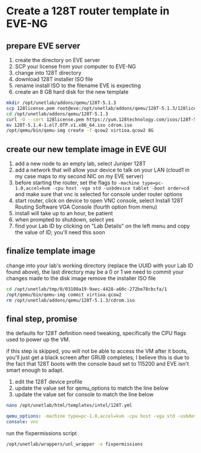 # Create a 128T router template in EVE-NG

## **prepare EVE server**

1. create the directory on EVE server
2. SCP your license from your computer to EVE-NG
3. change into 128T directory
4. download 128T installer ISO file
5. rename install ISO to the filename EVE is expecting
6. create an 8 GB hard disk for the new template

```sh
mkdir /opt/unetlab/addons/qemu/128T-5.1.3
scp 128license.pem root@eve:/opt/unetlab/addons/qemu/128T-5.1.3/128license.pem
cd /opt/unetlab/addons/qemu/128T-5.1.3
curl -O --cert 128license.pem https://yum.128technology.com/isos/128T-5.1.4-1.el7.OTP.v1.x86_64.iso
mv 128T-5.1.4-1.el7.OTP.v1.x86_64.iso cdrom.iso
/opt/qemu/bin/qemu-img create -f qcow2 virtioa.qcow2 8G
```

## **create our new template image in EVE GUI**

1. add a new node to an empty lab, select Juniper 128T
2. add a network that will allow your device to talk on your LAN (cloud1 in my case maps to my second NIC on my EVE server)
3. before starting the router, set the flags to `-machine type=pc-1.0,accel=kvm -cpu host -vga std -usbdevice tablet -boot order=cd` and make sure that vnc is selected for console under router options
4. start router, click on device to open VNC console, select Install 128T Routing Software VGA Console (fourth option from menu)
5. install will take up to an hour, be patient
6. when prompted to shutdown, select yes
7. find your Lab ID by clicking on "Lab Details" on the left menu and copy the value of ID; you'll need this soon

## **finalize template image**

change into your lab's working directory (replace the UUID with your Lab ID found above), the last directory may be a 0 or 1
we need to commit your changes made to the disk image
remove the installer ISO file

```sh
cd /opt/unetlab/tmp/0/03108a19-9aec-4428-a60c-272be78cbcfa/1
/opt/qemu/bin/qemu-img commit virtioa.qcow2
rm /opt/unetlab/addons/qemu/128T-5.1.3/cdrom.iso
```

## **final step, promise**

the defaults for 128T definition need tweaking, specifically the CPU flags used to power up the VM. 

if this step is skipped, you will not be able to access the VM after it boots, you'll just get a black screen after GRUB completes; I believe this is due to the fact that 128T boots with the console baud set to 115200 and EVE isn't smart enough to adapt.

1. edit the 128T device profile
2. update the value set for qemu_options to match the line below
3. update the value set for console to match the line below

```sh
nano /opt/unetlab/html/templates/intel/128T.yml
```

```yaml
qemu_options: -machine type=pc-1.0,accel=kvm -cpu host -vga std -usbdevice tablet
console: vnc
```

run the fixpermissions script

```sh
/opt/unetlab/wrappers/unl_wrapper -a fixpermissions
```
